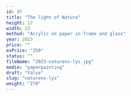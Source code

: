 ```yaml
---
id: 97
title: "The light of Nature"
height: 17
width: 23
method: "Acrylic on paper in frame and glass"
year: 2023
price: ""
exPrice: "250"
status: ""
fileName: "2023-naturens-lys.jpg"
medie: "paperpainting"
draft: "False"
slug: "naturens-lys"
weight: "270"
---
```

